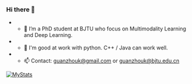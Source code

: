 ### Hi there 👋

- - 🌱 I’m a PhD student at BJTU who focus on Multimodality Learning and Deep Learning.
- - 👯 I'm good at work with python. C++ / Java can work well.
- - 📫 Contact: guanzhouk@gmail.com or guanzhouk@bjtu.edu.cn

[![MyStats](https://github-readme-stats.vercel.app/api?username=Guanzhou-Ke)]()
